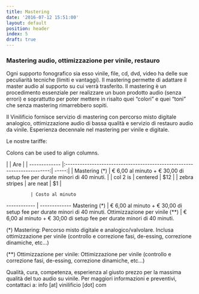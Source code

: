 ```yaml
---
title: Mastering
date: '2016-07-12 15:51:00'
layout: default
position: header
index: 5
draft: true
---
```


### Mastering audio, ottimizzazione per vinile, restauro

Ogni supporto fonografico sia esso vinile, file, cd, dvd, video ha delle sue peculiarità tecniche (limiti e vantaggi). Il mastering permette di adattare il master audio al supporto su cui verrà trasferito. Il mastering è un procedimento essenziale per realizzare un buon prodotto audio (senza errori) e soprattutto per poter mettere in risalto quei “colori” e quei “toni” che senza mastering rimarrebbero sopiti.

Il Vinilificio fornisce servizio di mastering con percorso misto digitale analogico, ottimizzazione audio di bassa qualità e servizio di restauro audio da vinile. Esperienza decennale nel mastering per vinile e digitale.

Le nostre tariffe:

Colons can be used to align columns.

|               | Are           |
| ------------- |:-----------------------------------------------------------------------:| -----:|
| Mastering (*) | € 6,00 al minuto + € 30,00 di setup fee per durate minori di 40 minuti. |
| col 2 is      | centered      |   $12 |
| zebra stripes | are neat      |    $1 |


             | Costo al minuto
------------ | -------------
Mastering (*)                   | € 6,00 al minuto + € 30,00 di setup fee per durate minori di 40 minuti.
Ottimizzazione per vinile (**)  | € 6,00 al minuto + € 30,00 di setup fee per durate minori di 40 minuti.


(*) Mastering: Percorso misto digitale e analogico/valvolare. Inclusa ottimizzazione per vinile (controllo e correzione fasi,  de-essing, correzione dinamiche, etc...)

(**) Ottimizzazione per vinile: Ottimizzazione per vinile (controllo e correzione fasi,  de-essing, correzione dinamiche, etc...)

Qualità, cura, competenza, esperienza al giusto prezzo per la massima qualità del tuo audio su vinile.
Per maggiori informazioni e  preventivi, contattaci a: info [at] vinilificio [dot] com
